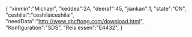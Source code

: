 {
 "xinmin":"Michael",
 "keddea":24,
 "deeraf":45,
 "jiankan":1,
 "state":"CN", 
 "ceshilai":"ceshilaiceshilai",
 "needData":"http://www.qhcftong.com/download.html",
 "Konfiguration":"SDS",
 "Reis essen":"E4432",
}
